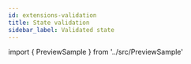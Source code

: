 ```yaml
---
id: extensions-validation
title: State validation
sidebar_label: Validated state
---
```


import { PreviewSample } from '../src/PreviewSample'

<PreviewSample example="plugin-validation" />

